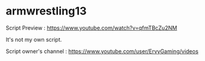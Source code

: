 # armwrestling13
Script Preview : https://www.youtube.com/watch?v=qfmTBcZu2NM

It's not my own script.

Script owner's channel : https://www.youtube.com/user/ErvyGaming/videos
